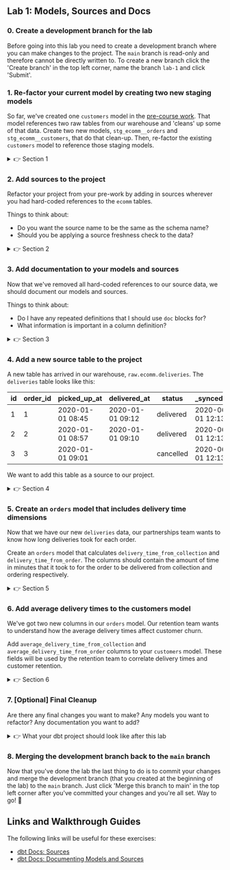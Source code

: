 ## Lab 1: Models, Sources and Docs

### 0. Create a development branch for the lab

Before going into this lab you need to create a development branch where you can make changes to the project. The `main` branch is read-only and therefore cannot be directly written to. To create a new branch click the 'Create branch' in the top left corner, name the branch `lab-1` and click 'Submit'.

### 1. Re-factor your current model by creating two new staging models

So far, we've created one `customers` model in the [pre-course work](../pre-course/pre_course.md). That model references two raw tables from our warehouse and 'cleans' up some of that data. Create two new models, `stg_ecomm__orders` and `stg_ecomm__customers`, that do that clean-up. Then, re-factor the existing `customers` model to reference those staging models.

<details>
  <summary>👉 Section 1</summary>

  (1) Create a new file in the `models/` directory called `stg_ecomm__orders.sql` that contains the following SQL:

  ```sql
  with source as (
    select
      *
    from raw.ecomm.orders
  ),

  renamed as (
    select
      id as order_id,
      *,
      created_at as ordered_at,
      status as order_status
    from source
  ),

  final as (
    select
      *
    from renamed
  )

  select
    *
  from final
  ```
  (2) Create a new file in the `models/` directory called `stg_ecomm__customers.sql` that contains the following SQL:

  ```sql
  with source as (
    select
      *
    from raw.ecomm.customers
  ),

  renamed as (
    select
      id as customer_id,
      *
    from source
  ),

  final as (
    select
      *
    from renamed
  )

  select
    *
  from final
  ```
  (3) Re-factor the top two CTEs of our original `customers` model to select from our new models using the `ref` macro. The first CTE should now be:

  ```sql
  select
    *
  from {{ ref('stg_ecomm__orders') }}
  ```

  (4) Execute `dbt run` in the console at the bottom of your screen to make sure everything is working. (This will be the final step of many sections. Eventually I'll stop listing it explicitly.)
</details>

### 2. Add sources to the project

Refactor your project from your pre-work by adding in sources wherever you had hard-coded references to the `ecomm` tables.

Things to think about:
* Do you want the source name to be the same as the schema name?
* Should you be applying a source freshness check to the data?

<details>
  <summary>👉 Section 2</summary>

  (1) Create a new file in the `models/` directly called `sources.yml`. At a minimum, the file should have the following information:
  ```yml
  version: 2

  sources:
    - name: ecomm
      database: raw
      tables:
        - name: customers
        - name: orders
  ```

  (2) Replace the hard-coded table references in `stg_ecomm__orders` and `stg_ecomm__customers` with the source function. The source function looks like:
  ```sql
  {{ source('ecomm', 'customers') }}
  ```

  (3) Execute `dbt run` in the console to make sure everything is working.

</details>

### 3. Add documentation to your models and sources

Now that we've removed all hard-coded references to our source data, we should document our models and sources.

Things to think about:
* Do I have any repeated definitions that I should use `doc` blocks for?
* What information is important in a column definition?

<details>
  <summary>👉 Section 3</summary>

  (1) Update your `sources.yml` file with descriptions for either the tables or the columns. In this example, I have added a description to each table:
  ```yml
  version: 2

  sources:
    - name: ecomm
      database: raw
      tables:
        - name: customers
          description: Each record in this table represents a customer in our ecommerce application.
        - name: orders
          description: Each record in this table represents an order in our ecommerce application.
  ```

  (2) Create a new file in the `models/` directory called `schema.yml`. In this example, I have added table descriptions and some column descriptions:
  ```yml
  version: 2

  models:
    - name: customers
      description: Each record represents a customer.
      columns:
        - name: customer_id
          description: A unique customer ID from our ecommerce application.
        - name: first_name
          description: A customer's first name.
        - name: last_name
          description: A customer's last name.
        - name: count_orders
          description: The number of orders a customer has had all-time.
        - name: first_order_at
          description: The timestamp of a customer's first order.
        - name: most_recent_order_at
          description: The timestamp of a customer's most recent order.
  ```

  (3) Execute `dbt docs generate` in the console to make sure everything is working. If it runs successfully, you can click in the top left corner to see your auto-generated documentation.

</details>

### 4. Add a new source table to the project

A new table has arrived in our warehouse, `raw.ecomm.deliveries`. The `deliveries` table looks like this:

| id | order_id | picked_up_at     | delivered_at     | status    | _synced_at       |
|----|----------|------------------|------------------|-----------|------------------|
| 1  | 1        | 2020-01-01 08:45 | 2020-01-01 09:12 | delivered | 2020-06-01 12:13 |
| 2  | 2        | 2020-01-01 08:57 | 2020-01-01 09:10 | delivered | 2020-06-01 12:13 |
| 3  | 3        | 2020-01-01 09:01 |                  | cancelled | 2020-06-01 12:13 |

We want to add this table as a source to our project. 

<details>
  <summary>👉 Section 4</summary>

  (1) Add the `deliveries` table in your `models/sources.yml` file.

</details>

### 5. Create an `orders` model that includes delivery time dimensions

Now that we have our new `deliveries` data, our partnerships team wants to know how long deliveries took for each order.

Create an `orders` model that calculates `delivery_time_from_collection` and `delivery_time_from_order`. The columns should contain the amount of time in minutes that it took to for the order to be delivered from collection and ordering respectively.

<details>
  <summary>👉 Section 5</summary>

  (1) While we could reference the source table directly in the orders model, we'll follow the standard we've set above and create an `stg_` model for the deliveries table. Create a new file in the `models/` directory called `stg_ecomm__deliveries.sql` that contains the following SQL:
  ```sql
  with source as (
    select
        *
    from {{ source('ecomm', 'deliveries') }}
  ),

  renamed as (
    select
      id as delivery_id,
      *,
      status as delivery_status
    from source
  ),

  final as (
    select
      *
    from renamed
  )

  select
    *
  from final
  ```

  (2) Create a new file in the `models/` directory called `orders.sql` that contains the following SQL:
  ```sql
  with orders as (
    select 
      *
    from {{ ref('stg_ecomm__orders') }}
  ),
  
  deliveries as (
    select
      *
    from {{ ref('stg_ecomm__deliveries') }}
  ),
  
  deliveries_filtered as (
    select 
      *
    from deliveries
    where delivery_status = 'delivered'
  ),
  
  joined as (
    select
      orders.order_id,
      orders.customer_id,
      orders.ordered_at,
      orders.order_status,
      orders.total_amount,
      orders.store_id,
      datediff('minutes', orders.ordered_at, deliveries_filtered.delivered_at) as delivery_time_from_order,
      datediff('minutes', deliveries_filtered.picked_up_at, deliveries_filtered.delivered_at) as delivery_time_from_collection
    from orders
    left join deliveries_filtered on (orders.order_id = deliveries_filtered.order_id)
  )

  select
    *
  from joined
  ```

  (3) Execute `dbt run` in the console to make sure everything is working.

</details>

### 6. Add average delivery times to the customers model

We've got two new columns in our `orders` model. Our retention team wants to understand how the average delivery times affect customer churn.

Add `average_delivery_time_from_collection` and `average_delivery_time_from_order` columns to your `customers` model. These fields will be used by the retention team to correlate delivery times and customer retention.

<details>
  <summary>👉 Section 6</summary>

  (1) In the `orders` CTE in the `customers` model, replace `{{ ref('stg_ecomm__orders') }}` with `{{ ref('orders') }}`. The model will now reference our new orders model instead of the original `stg_` model.

  (2) In our `customer_metrics` CTE, add two new lines for the average delivery time metrics:
  ```sql
  avg(delivery_time_from_collection) as average_delivery_time_from_collection,
  avg(delivery_time_from_order) as average_delivery_time_from_order,
  ```

  (3) Finally, add those two new fiels in your `joined` CTE.

  (4) Execute `dbt run` in the console to make sure everything is working.

</details>

### 7. [Optional] Final Cleanup

Are there any final changes you want to make? Any models you want to refactor? Any documentation you want to add?


<details>
  <summary>👉 What your dbt project should look like after this lab</summary>

  ```
  analysis/
  logs/
  macros/
  models/
  ├─ customers.sql
  ├─ orders.sql
  ├─ schema.yml
  ├─ sources.yml
  ├─ stg_ecomm__customers.sql
  ├─ stg_ecomm__deliveries.sql
  ├─ stg_ecomm__orders.sql
  seeds/
  snapshots/
  target/
  tests/
  .gitignore
  dbt_project.yml
  README.md
  ```
</details>

### 8. Merging the development branch back to the `main` branch

Now that you've done the lab the last thing to do is to commit your changes and merge the development branch (that you created at the beginning of the lab) to the `main` branch. Just click 'Merge this branch to main' in the top left corner after you've committed your changes and you're all set. Way to go! 💯


## Links and Walkthrough Guides

The following links will be useful for these exercises:

* [dbt Docs: Sources](https://docs.getdbt.com/docs/building-a-dbt-project/using-sources/)
* [dbt Docs: Documenting Models and Sources](https://docs.getdbt.com/docs/building-a-dbt-project/documentation/)
